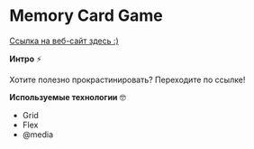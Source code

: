 

# Memory Card Game

[Ссылка на веб-сайт здесь :)](https://oleestral.github.io/MemoryGameCard/index.html)

**Интро** ⚡️

Хотите полезно прокрастинировать? Переходите по ссылке!

**Используемые технологии** 🤓

* Grid
* Flex
* @media

